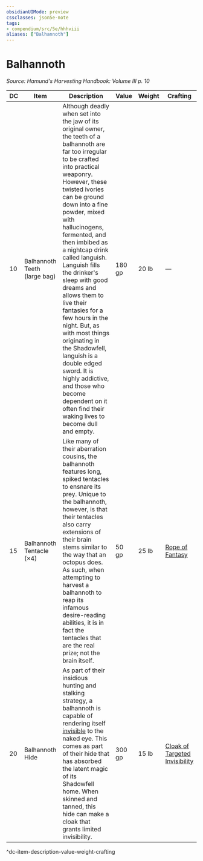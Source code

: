 ```yaml
---
obsidianUIMode: preview
cssclasses: json5e-note
tags:
- compendium/src/5e/hhhviii
aliases: ["Balhannoth"]
---
```

# Balhannoth
*Source: Hamund's Harvesting Handbook: Volume III p. 10* 

| DC | Item | Description | Value | Weight | Crafting |
|----|------|-------------|-------|--------|----------|
| 10 | Balhannoth Teeth (large bag) | Although deadly when set into the jaw of its original owner, the teeth of a balhannoth are far too irregular to be crafted into practical weaponry. However, these twisted ivories can be ground down into a fine powder, mixed with hallucinogens, fermented, and then imbibed as a nightcap drink called languish. Languish fills the drinker's sleep with good dreams and allows them to live their fantasies for a few hours in the night. But, as with most things originating in the Shadowfell, languish is a double edged sword. It is highly addictive, and those who become dependent on it often find their waking lives to become dull and empty. | 180 gp | 20 lb | — |
| 15 | Balhannoth Tentacle (×4) | Like many of their aberration cousins, the balhannoth features long, spiked tentacles to ensnare its prey. Unique to the balhannoth, however, is that their tentacles also carry extensions of their brain stems similar to the way that an octopus does. As such, when attempting to harvest a balhannoth to reap its infamous desire-reading abilities, it is in fact the tentacles that are the real prize; not the brain itself. | 50 gp | 25 lb | [Rope of Fantasy](compendium/items/rope-of-fantasy-hhhviii.md) |
| 20 | Balhannoth Hide | As part of their insidious hunting and stalking strategy, a balhannoth is capable of rendering itself [invisible](/compendium/rules/conditions.md#Invisible) to the naked eye. This comes as part of their hide that has absorbed the latent magic of its Shadowfell home. When skinned and tanned, this hide can make a cloak that grants limited invisibility. | 300 gp | 15 lb | [Cloak of Targeted Invisibility](compendium/items/cloak-of-targeted-invisibility-hhhviii.md) |
^dc-item-description-value-weight-crafting